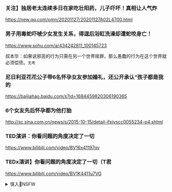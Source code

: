 ### 关注】独居老太连续多日在家吃壮阳药，儿子吓坏！真相让人气炸
https://new.qq.com/omn/20201127/20201127A02L4700.html

### 男子用毒蛇吓唬少女发生关系，得逞后浴缸洗澡却遭蛇咬身亡！
https://www.sohu.com/a/434242811_100145723

叔本华：如果说邪恶的行为只需在另一个世界赎罪，那么愚蠢的行为在这个世界就必须偿债。`无考`

### 尼日利亚花花公子带6名怀孕女友参加婚礼，还公开承认“孩子都是我的
https://baijiahao.baidu.com/s?id=1684459820306190365

### 6个女友先后怀孕都为他打胎
http://sc.sina.com.cn/news/s/2015-10-15/detail-ifxivscc0055234-p4.shtml

### TED演讲：你看问题的角度决定了一切
https://www.bilibili.com/video/BV16x41197qy

### TEDx演讲】你看问题的角度决定了一切（T君
https://www.bilibili.com/video/BV1K4411u7VG

<details><summary>慎入🔞NSFW</summary>

Not Safe For Work
<img src="https://upload.wikimedia.org/wikipedia/commons/thumb/d/d3/Biohazard_Symbol_Specification.png/210px-Biohazard_Symbol_Specification.png">

<details><summary><b>风险自理Use At Your Own Risk🈲</summary>

### 为何对封城日记愤怒，却对人不会传人、可防可控的谎言无动于衷？
https://baijiahao.baidu.com/s?id=1662744724749857187

### 苏晓康：仇日反美是一笔生意
https://2newcenturynet.blogspot.com/2020/11/blog-post_360.html

127078727_10158919716648331_2293947512006308356_n.jpg (640×960)
<img src="https://scontent.fsac1-1.fna.fbcdn.net/v/t1.0-9/127078727_10158919716648331_2293947512006308356_n.jpg?_nc_cat=101&ccb=2&_nc_sid=8bfeb9&_nc_ohc=arbOTbOtxTYAX_EVI06&_nc_ht=scontent.fsac1-1.fna&oh=5e888c68d6835603eb3ecb668f45a631&oe=5FE4324F">

石国p
@shiguopeng
“大洋国”网m反围剿形势图：
Elec26zUcAEsroy (895×642)
<img src="https://pbs.twimg.com/media/Elec26zUcAEsroy?format=jpg&name=orig">

</details>
</details>
